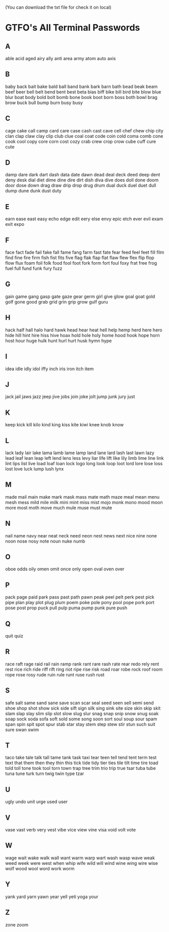 (You can download the txt file for check it on local)
# GTFO's All Terminal Passwords

## A
able
acid
aged
airy
ally
anti
area
army
atom
auto
axis
## B
baby
back
bait
bake
bald
ball
band
bank
bark
barn
bath
bead
beak
beam
beef
beer
bell
belt
bend
bent
best
beta
bias
biff
bike
bill
bird
bite
blow
blue
blur
boat
body
bold
bolt
bomb
bone
book
boot
born
boss
both
bowl
brag
brow
buck
bull
bump
burn
busy
busy
## C
cage
cake
call
camp
card
care
case
cash
cast
cave
cell
chef
chew
chip
city
clan
clap
claw
clay
clip
club
clue
coal
coat
code
coin
cold
coma
comb
cone
cook
cool
copy
core
corn
cost
cozy
crab
crew
crop
crow
cube
cuff
cure
cute
## D
damp
dare
dark
dart
dash
data
date
dawn
dead
deal
deck
deed
deep
dent
deny
desk
dial
diet
dime
dine
dire
dirt
dish
diva
dive
does
doll
done
doom
door
dose
down
drag
draw
drip
drop
drug
drum
dual
duck
duel
duet
dull
dump
dune
dunk
dust
duty
## E
earn
ease
east
easy
echo
edge
edit
eery
else
envy
epic
etch
ever
evil
exam
exit
expo
## F
face
fact
fade
fail
fake
fall
fame
fang
farm
fast
fate
fear
feed
feel
feet
fill
film
find
fine
fire
firm
fish
fist
fits
five
flag
flak
flap
flat
flaw
flew
flex
flip
flop
flow
flux
foam
foil
folk
food
fool
foot
fork
form
fort
foul
foxy
frat
free
frog
fuel
full
fund
funk
fury
fuzz
## G
gain
game
gang
gasp
gate
gaze
gear
germ
girl
give
glow
goal
goat
gold
golf
gone
good
grab
grid
grin
grip
grow
gulf
guru
## H
hack
half
hall
halo
hard
hawk
head
hear
heat
hell
help
hemp
herd
here
hero
hide
hill
hint
hire
hiss
hive
hoax
hold
hole
holy
home
hood
hook
hope
horn
host
hour
huge
hulk
hunt
hurl
hurt
husk
hymn
hype
## I
idea
idle
idly
idol
iffy
inch
iris
iron
itch
item
## J
jack
jail
jaws
jazz
jeep
jive
jobs
join
joke
jolt
jump
junk
jury
just
## K
keep
kick
kill
kilo
kind
king
kiss
kite
kiwi
knee
knob
know
## L
lack
lady
lair
lake
lama
lamb
lame
lamp
land
lane
lard
lash
last
lawn
lazy
lead
leaf
lean
leap
left
lend
lens
less
levy
liar
life
lift
like
lily
limb
lime
line
link
lint
lips
list
live
load
loaf
loan
lock
logo
long
look
loop
loot
lord
lore
lose
loss
lost
love
luck
lump
lush
lynx
## M
made
mail
main
make
mark
mask
mass
mate
math
maze
meal
mean
menu
mesh
mess
mild
mile
milk
mini
mint
miss
mist
mojo
monk
mono
mood
moon
more
most
moth
move
much
mule
muse
must
mute
## N
nail
name
navy
near
neat
neck
need
neon
nest
news
next
nice
nine
none
noon
nose
nosy
note
noun
nuke
numb
## O
oboe
odds
oily
omen
omit
once
only
open
oval
oven
over
## P
pack
page
paid
park
pass
past
path
pawn
peak
peel
pelt
perk
pest
pick
pipe
plan
play
plot
plug
plum
poem
poke
pole
pony
pool
pope
pork
port
pose
post
prop
puck
pull
pulp
puma
pump
punk
pure
push
## Q
quit
quiz
## R
race
raft
rage
raid
rail
rain
ramp
rank
rant
rare
rash
rate
rear
redo
rely
rent
rest
rice
rich
ride
riff
rift
ring
riot
ripe
rise
risk
road
roar
robe
rock
roof
room
rope
rose
rosy
rude
ruin
rule
runt
ruse
rush
rust
## S
safe
salt
same
sand
sane
save
scan
scar
seal
seed
seen
sell
semi
send
shoe
shop
shot
show
sick
side
sift
sign
silk
sing
sink
site
size
skin
skip
skit
slam
slap
slay
slim
slip
slot
slow
slug
slur
snag
snap
snip
snow
snug
soak
soap
sock
soda
sofa
soft
sold
some
song
soon
sort
soul
soup
sour
spam
span
spin
spit
spot
spur
stab
star
stay
stem
step
stew
stir
stun
such
suit
sure
swan
swim
## T
taco
take
tale
talk
tall
tame
tank
task
taxi
tear
teen
tell
tend
tent
term
test
text
that
them
then
they
thin
this
tick
tide
tidy
tier
ties
tile
tilt
time
tire
toad
told
toll
tone
took
tool
torn
town
trap
tree
trim
trio
trip
true
tsar
tuba
tube
tuna
tune
turk
turn
twig
twin
type
tzar
## U
ugly
undo
unit
urge
used
user
## V
vase
vast
verb
very
vest
vibe
vice
view
vine
visa
void
volt
vote
## W
wage
wait
wake
walk
wall
want
warm
warp
wart
wash
wasp
wave
weak
weed
week
were
west
when
whip
wife
wild
will
wind
wine
wing
wire
wise
wolf
wood
wool
word
work
worm
## Y
yank
yard
yarn
yawn
year
yell
yeti
yoga
your
## Z
zone
zoom
